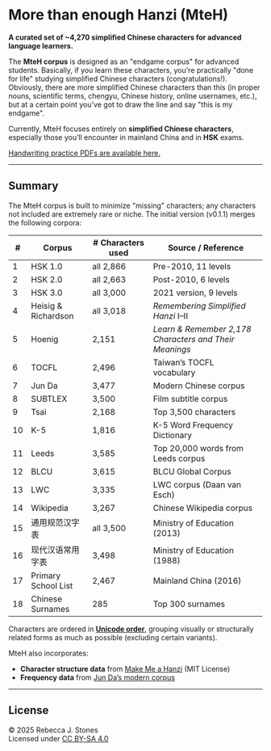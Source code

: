 # More than enough Hanzi (MteH)

**A curated set of ~4,270 simplified Chinese characters for advanced language learners.**  

The **MteH corpus** is designed as an "endgame corpus" for advanced students. Basically, if you learn these characters, you're practically "done for life" studying simplified Chinese characters (congratulations!).  Obviously, there are more simplified Chinese characters than this (in proper nouns, scientific terms, chengyu, Chinese history, online usernames, etc.), but at a certain point you've got to draw the line and say "this is my endgame".

Currently, MteH focuses entirely on **simplified Chinese characters**, especially those you’ll encounter in mainland China and in **HSK** exams.  

[Handwriting practice PDFs are available here.](https://github.com/becky82/mteh/tree/main/versions/v0.1.1)

---

## Summary

The MteH corpus is built to minimize "missing" characters; any characters not included are extremely rare or niche.  The initial version (v0.1.1) merges the following corpora:

<div align="center">

| # | Corpus | # Characters used | Source / Reference |
|---|---------|---------------|--------------------|
| 1 | HSK 1.0 | all 2,866 | Pre-2010, 11 levels |
| 2 | HSK 2.0 | all 2,663 | Post-2010, 6 levels |
| 3 | HSK 3.0 | all 3,000 | 2021 version, 9 levels |
| 4 | Heisig & Richardson | all 3,018 | *Remembering Simplified Hanzi* I–II |
| 5 | Hoenig | 2,151 | *Learn & Remember 2,178 Characters and Their Meanings* |
| 6 | TOCFL | 2,496 | Taiwan’s TOCFL vocabulary |
| 7 | Jun Da | 3,477 | Modern Chinese corpus |
| 8 | SUBTLEX | 3,500 | Film subtitle corpus |
| 9 | Tsai | 2,168 | Top 3,500 characters |
| 10 | K-5 | 1,816 | K-5 Word Frequency Dictionary |
| 11 | Leeds | 3,585 | Top 20,000 words from Leeds corpus |
| 12 | BLCU | 3,615 | BLCU Global Corpus |
| 13 | LWC | 3,335 | LWC corpus (Daan van Esch) |
| 14 | Wikipedia | 3,267 | Chinese Wikipedia corpus |
| 15 | 通用规范汉字表 | all 3,500 | Ministry of Education (2013) |
| 16 | 现代汉语常用字表 | 3,498 | Ministry of Education (1988) |
| 17 | Primary School List | 2,467 | Mainland China (2016) |
| 18 | Chinese Surnames | 285 | Top 300 surnames |

</div>

Characters are ordered in **[Unicode order](https://www.unicode.org/versions/Unicode16.0.0/core-spec/chapter-18/#G11620)**, grouping visually or structurally related forms as much as possible (excluding certain variants).  

MteH also incorporates:  
- **Character structure data** from [Make Me a Hanzi](https://github.com/skishore/makemeahanzi) (MIT License)  
- **Frequency data** from [Jun Da’s modern corpus](http://lingua.mtsu.edu/chinese-computing/statistics/char/list.php?Which=MO)

---

## License

© 2025 Rebecca J. Stones  
Licensed under [CC BY-SA 4.0](https://creativecommons.org/licenses/by-sa/4.0/)
